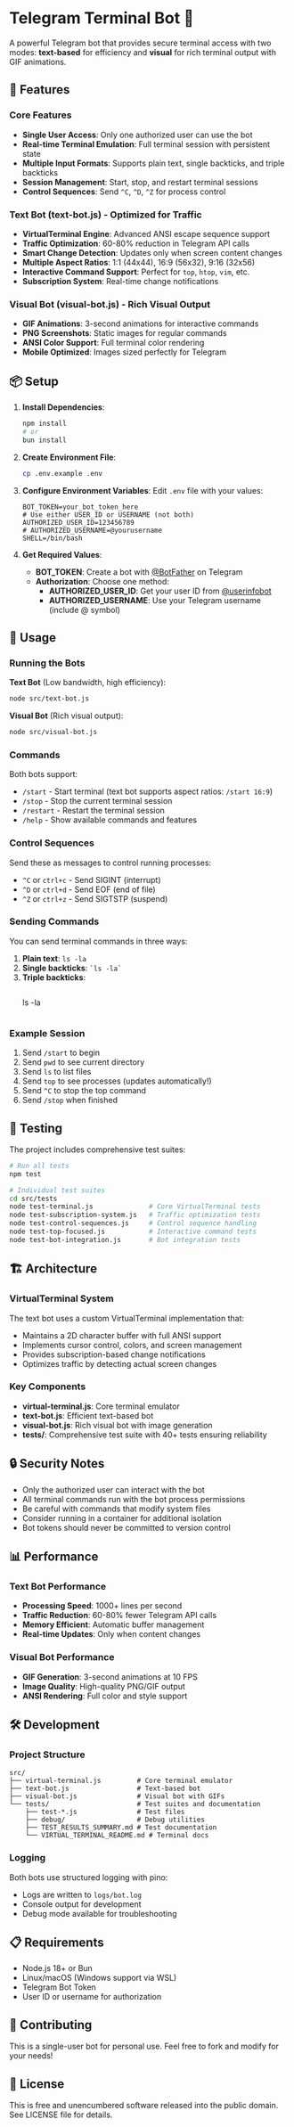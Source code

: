 # Telegram Terminal Bot 🚀

A powerful Telegram bot that provides secure terminal access with two modes: **text-based** for efficiency and **visual** for rich terminal output with GIF animations.

## 🌟 Features

### Core Features
- **Single User Access**: Only one authorized user can use the bot
- **Real-time Terminal Emulation**: Full terminal session with persistent state
- **Multiple Input Formats**: Supports plain text, single backticks, and triple backticks
- **Session Management**: Start, stop, and restart terminal sessions
- **Control Sequences**: Send `^C`, `^D`, `^Z` for process control

### Text Bot (text-bot.js) - Optimized for Traffic
- **VirtualTerminal Engine**: Advanced ANSI escape sequence support
- **Traffic Optimization**: 60-80% reduction in Telegram API calls
- **Smart Change Detection**: Updates only when screen content changes
- **Multiple Aspect Ratios**: 1:1 (44x44), 16:9 (56x32), 9:16 (32x56)
- **Interactive Command Support**: Perfect for `top`, `htop`, `vim`, etc.
- **Subscription System**: Real-time change notifications

### Visual Bot (visual-bot.js) - Rich Visual Output
- **GIF Animations**: 3-second animations for interactive commands
- **PNG Screenshots**: Static images for regular commands
- **ANSI Color Support**: Full terminal color rendering
- **Mobile Optimized**: Images sized perfectly for Telegram

## 📦 Setup

1. **Install Dependencies**:
   ```bash
   npm install
   # or
   bun install
   ```

2. **Create Environment File**:
   ```bash
   cp .env.example .env
   ```

3. **Configure Environment Variables**:
   Edit `.env` file with your values:
   ```env
   BOT_TOKEN=your_bot_token_here
   # Use either USER_ID or USERNAME (not both)
   AUTHORIZED_USER_ID=123456789
   # AUTHORIZED_USERNAME=@yourusername
   SHELL=/bin/bash
   ```

4. **Get Required Values**:
   - **BOT_TOKEN**: Create a bot with [@BotFather](https://t.me/BotFather) on Telegram
   - **Authorization**: Choose one method:
     - **AUTHORIZED_USER_ID**: Get your user ID from [@userinfobot](https://t.me/userinfobot)
     - **AUTHORIZED_USERNAME**: Use your Telegram username (include @ symbol)

## 🚀 Usage

### Running the Bots

**Text Bot** (Low bandwidth, high efficiency):
```bash
node src/text-bot.js
```

**Visual Bot** (Rich visual output):
```bash
node src/visual-bot.js
```

### Commands

Both bots support:
- `/start` - Start terminal (text bot supports aspect ratios: `/start 16:9`)
- `/stop` - Stop the current terminal session
- `/restart` - Restart the terminal session
- `/help` - Show available commands and features

### Control Sequences

Send these as messages to control running processes:
- `^C` or `ctrl+c` - Send SIGINT (interrupt)
- `^D` or `ctrl+d` - Send EOF (end of file)
- `^Z` or `ctrl+z` - Send SIGTSTP (suspend)

### Sending Commands

You can send terminal commands in three ways:
1. **Plain text**: `ls -la`
2. **Single backticks**: `` `ls -la` ``
3. **Triple backticks**: 
   ```
   ```
   ls -la
   ```
   ```

### Example Session

1. Send `/start` to begin
2. Send `pwd` to see current directory
3. Send `ls` to list files
4. Send `top` to see processes (updates automatically!)
5. Send `^C` to stop the top command
6. Send `/stop` when finished

## 🧪 Testing

The project includes comprehensive test suites:

```bash
# Run all tests
npm test

# Individual test suites
cd src/tests
node test-terminal.js              # Core VirtualTerminal tests
node test-subscription-system.js   # Traffic optimization tests
node test-control-sequences.js     # Control sequence handling
node test-top-focused.js           # Interactive command tests
node test-bot-integration.js       # Bot integration tests
```

## 🏗️ Architecture

### VirtualTerminal System
The text bot uses a custom VirtualTerminal implementation that:
- Maintains a 2D character buffer with full ANSI support
- Implements cursor control, colors, and screen management
- Provides subscription-based change notifications
- Optimizes traffic by detecting actual screen changes

### Key Components
- **virtual-terminal.js**: Core terminal emulator
- **text-bot.js**: Efficient text-based bot
- **visual-bot.js**: Rich visual bot with image generation
- **tests/**: Comprehensive test suite with 40+ tests ensuring reliability

## 🔒 Security Notes

- Only the authorized user can interact with the bot
- All terminal commands run with the bot process permissions
- Be careful with commands that modify system files
- Consider running in a container for additional isolation
- Bot tokens should never be committed to version control

## 📊 Performance

### Text Bot Performance
- **Processing Speed**: 1000+ lines per second
- **Traffic Reduction**: 60-80% fewer Telegram API calls
- **Memory Efficient**: Automatic buffer management
- **Real-time Updates**: Only when content changes

### Visual Bot Performance
- **GIF Generation**: 3-second animations at 10 FPS
- **Image Quality**: High-quality PNG/GIF output
- **ANSI Rendering**: Full color and style support

## 🛠️ Development

### Project Structure
```
src/
├── virtual-terminal.js         # Core terminal emulator
├── text-bot.js                 # Text-based bot
├── visual-bot.js               # Visual bot with GIFs
└── tests/                      # Test suites and documentation
    ├── test-*.js               # Test files
    ├── debug/                  # Debug utilities
    ├── TEST_RESULTS_SUMMARY.md # Test documentation
    └── VIRTUAL_TERMINAL_README.md # Terminal docs
```

### Logging
Both bots use structured logging with pino:
- Logs are written to `logs/bot.log`
- Console output for development
- Debug mode available for troubleshooting

## 📋 Requirements

- Node.js 18+ or Bun
- Linux/macOS (Windows support via WSL)
- Telegram Bot Token
- User ID or username for authorization

## 🤝 Contributing

This is a single-user bot for personal use. Feel free to fork and modify for your needs!

## 📄 License

This is free and unencumbered software released into the public domain. See LICENSE file for details.
